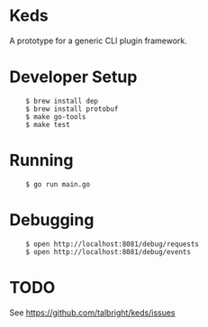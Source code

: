 # Keds

A prototype for a generic CLI plugin framework.

# Developer Setup

		$ brew install dep
		$ brew install protobuf
		$ make go-tools
		$ make test

# Running

		$ go run main.go

# Debugging

		$ open http://localhost:8081/debug/requests
		$ open http://localhost:8081/debug/events

# TODO

See https://github.com/talbright/keds/issues
